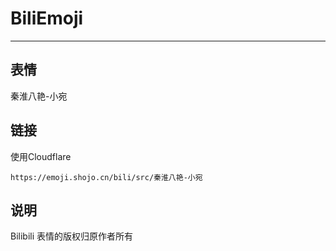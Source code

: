 # BiliEmoji
---
## 表情
秦淮八艳-小宛
## 链接
使用Cloudflare
```
https://emoji.shojo.cn/bili/src/秦淮八艳-小宛
```
## 说明
Bilibili 表情的版权归原作者所有
